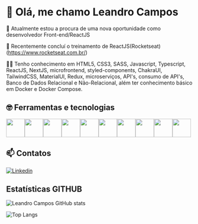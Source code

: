 # 👋 Olá, me chamo Leandro Campos

🔭 Atualmente estou a procura de uma nova oportunidade como desenvolvedor Front-end/ReactJS

🌱 Recentemente concluí o treinamento de ReactJS(Rocketseat) (https://www.rocketseat.com.br/)

🧑‍💻 Tenho conhecimento em HTML5, CSS3, SASS, Javascript, Typescript, ReactJS, NextJS, microfrontend, styled-components, ChakraUI, TailwindCSS, MaterialUI, Redux, microserviços, API's, consumo de API's, Banco de Dados Relacional e Não-Relacional, além ter conhecimento básico em Docker e Docker Compose.



## 🤓 Ferramentas e tecnologias

<img src="https://cdn.jsdelivr.net/gh/devicons/devicon/icons/html5/html5-original-wordmark.svg" width="50" height="50" /><img src="https://cdn.jsdelivr.net/gh/devicons/devicon/icons/css3/css3-original-wordmark.svg" width="50" height="50" /><img src="https://cdn.jsdelivr.net/gh/devicons/devicon/icons/sass/sass-original.svg" width="50" height="50" /><img src="https://cdn.jsdelivr.net/gh/devicons/devicon/icons/javascript/javascript-original.svg" width="50" height="50"/><img src="https://cdn.jsdelivr.net/gh/devicons/devicon/icons/typescript/typescript-original.svg" width="50" height="50" /><img src="https://cdn.jsdelivr.net/gh/devicons/devicon/icons/react/react-original-wordmark.svg" width="50" height="50" /><img src="https://cdn.jsdelivr.net/gh/devicons/devicon/icons/nextjs/nextjs-original-wordmark.svg" width="50" height="50" /><img src="https://cdn.jsdelivr.net/gh/devicons/devicon/icons/docker/docker-original-wordmark.svg" width="50" height="50"/><img src="https://cdn.jsdelivr.net/gh/devicons/devicon/icons/webpack/webpack-original.svg" width="50" height="50"/><img src="https://cdn.jsdelivr.net/gh/devicons/devicon/icons/git/git-original.svg" width="50" height="50" />

<!-- width="50" height="50"  -->



## 📫 Contatos
[![Linkedin](https://img.shields.io/badge/-LinkedIn-%230077B5?style=for-the-badge&logo=linkedin&logoColor=white)](https://www.linkedin.com/in/leandrocamposweb)




## Estatísticas GITHUB



![Leandro Campos GitHub stats](https://github-readme-stats.vercel.app/api?username=camposweb&show_icons=true&theme=dark)

![Top Langs](https://github-readme-stats.vercel.app/api/top-langs/?username=camposweb&layout=compact&theme=dark)
